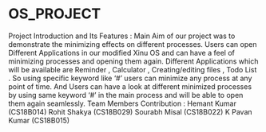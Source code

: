 # OS_PROJECT
Project Introduction and Its Features :
Main Aim of our project was to demonstrate the minimizing effects on different
processes. Users can open Different Applications in our modified Xinu OS and can have
a feel of minimizing processes and opening them again. Different Applications which will
be available are Reminder , Calculator , Creating/editing files , Todo List . So using
specific keyword like ‘#’ users can minimize any process at any point of time. And
Users can have a look at different minimized processes by using same keyword ‘#’ in
the main process and will be able to open them again seamlessly.
Team Members Contribution :
Hemant Kumar (CS18B014) 
Rohit Shakya (CS18B029) 
Sourabh Misal (CS18B022)
K Pavan Kumar (CS18B015)
